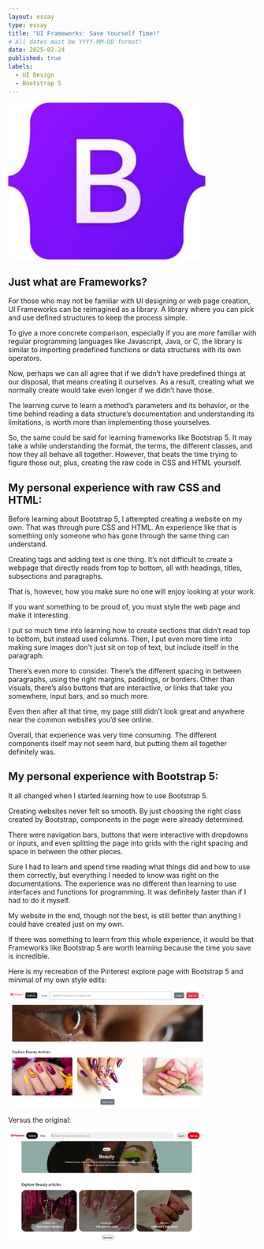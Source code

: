 ```yaml
---
layout: essay
type: essay
title: "UI Frameworks: Save Yourself Time!"
# All dates must be YYYY-MM-DD format!
date: 2025-02-24
published: true
labels:
  - UI Design
  - Bootstrap 5
---
```


<img width="400px" class="rounded float-start pe-4" src="../img/bootstrap.jpg">

## Just what are Frameworks?

For those who may not be familiar with UI designing or web page creation, UI Frameworks can be reimagined as a library. 
A library where you can pick and use defined structures to keep the process simple. 

To give a more concrete comparison, especially if you are more familiar with regular programming languages like Javascript, 
Java, or C, the library is similar to importing predefined functions or data structures with its own operators. 

Now, perhaps we can all agree that if we didn’t have predefined things at our disposal, that means creating it ourselves. 
As a result, creating what we normally create would take even longer if we didn’t have those. 

The learning curve to learn a method’s parameters and its behavior, or the time behind reading a data structure’s  documentation 
and understanding its limitations, is worth more than implementing those yourselves. 

So, the same could be said for learning frameworks like Bootstrap 5. It may take a while understanding the format, the terms, the 
different classes, and how they all behave all together. However, that beats the time trying to figure those out, plus, creating 
the raw code in CSS and HTML yourself. 

## My personal experience with raw CSS and HTML:

Before learning about Bootstrap 5, I attempted creating a website on my own. That was through pure CSS and HTML. An experience 
like that is something only someone who has gone through the same thing can understand. 

Creating tags and adding text is one thing. It’s not difficult to create a webpage that directly reads from top to bottom, all with 
headings, titles, subsections and paragraphs. 

That is, however, how you make sure no one will enjoy looking at your work. 

If you want something to be proud of, you must style the web page and make it interesting. 

I put so much time into learning how to create sections that didn’t read top to bottom, but instead used columns. Then, I put even more 
time into making sure images don't just sit on top of text, but include itself in the paragraph. 

There’s even more to consider. There’s the different spacing in between paragraphs, using the right margins, paddings, or borders. Other 
than visuals, there’s also buttons that are interactive, or links that take you somewhere, input bars, and so much more.

Even then after all that time, my page still didn’t look great and anywhere near the common websites you’d see online. 

Overall, that experience was very time consuming. The different components itself may not seem hard, but putting them all together 
definitely was. 

## My personal experience with Bootstrap 5:

It all changed when I started learning how to use Bootstrap 5. 

Creating websites never felt so smooth. By just choosing the right class created by Bootstrap, components in the page were already determined. 

There were navigation bars, buttons that were interactive with dropdowns or inputs, and even splitting the page into grids with the 
right spacing and space in between the other pieces. 

Sure I had to learn and spend time reading what things did and how to use them correctly, but everything I needed to know was right on the 
documentations. The experience was no different than learning to use interfaces and functions for programming. It was definitely faster than 
if I had to do it myself. 

My website in the end, though not the best, is still better than anything I could have created just on my own. 

If there was something to learn from this whole experience, it would be that Frameworks like Bootstrap 5 are worth learning because the 
time you save is incredible. 

Here is my recreation of the Pinterest explore page with Bootstrap 5 and minimal of my own style edits:

<img width="400px" class="rounded" src="../img/pinterestbootstrap.png">

Versus the original: 

<img width="400px" class="rounded" src="../img/pinterest.png">




